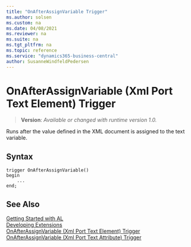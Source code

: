 ```yaml
---
title: "OnAfterAssignVariable Trigger"
ms.author: solsen
ms.custom: na
ms.date: 04/08/2021
ms.reviewer: na
ms.suite: na
ms.tgt_pltfrm: na
ms.topic: reference
ms.service: "dynamics365-business-central"
author: SusanneWindfeldPedersen
---
```

[//]: # (START>DO_NOT_EDIT)
[//]: # (IMPORTANT:Do not edit any of the content between here and the END>DO_NOT_EDIT.)
[//]: # (Any modifications should be made in the .xml files in the ModernDev repo.)

# OnAfterAssignVariable (Xml Port Text Element) Trigger
> **Version**: _Available or changed with runtime version 1.0._


Runs after the value defined in the XML document is assigned to the text variable.

## Syntax
```
trigger OnAfterAssignVariable()
begin
    ...
end;
```



[//]: # (IMPORTANT: END>DO_NOT_EDIT)
## See Also  
[Getting Started with AL](../devenv-get-started.md)  
[Developing Extensions](../devenv-dev-overview.md)  
[OnAfterAssignVariable (Xml Port Text Element) Trigger]()
[OnAfterAssignVariable (Xml Port Text Attribute) Trigger](../xmlporttextattribute/devenv-onafterassignvariable-xmlporttextattribute-trigger.md)
